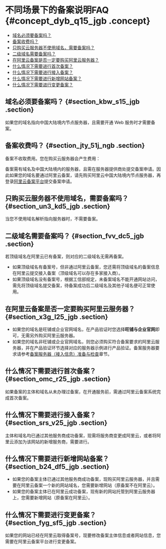 # 不同场景下的备案说明FAQ {#concept_dyb_q15_jgb .concept}

-   [域名必须要备案吗？](#section_kbw_s15_jgb)
-   [备案收费吗？](#section_jty_51j_ngb)
-   [只购买云服务器不使用域名，需要备案吗？](#section_un3_kd5_jgb)
-   [二级域名需要备案吗？](#section_fvv_dc5_jgb)
-   [在阿里云备案是否一定要购买阿里云服务器？](#section_x3g_l25_jgb)
-   [什么情况下需要进行首次备案？](#section_omc_r25_jgb)
-   [什么情况下需要进行接入备案？](#section_srs_v25_jgb)
-   [什么情况下需要进行新增网站备案？](#section_b24_df5_jgb)
-   [什么情况下需要进行变更备案？](#section_fyg_sf5_jgb)

## 域名必须要备案吗？ {#section_kbw_s15_jgb .section}

如果您的域名指向中国大陆境内节点服务器，且需要开通 Web 服务时才需要备案。

## 备案收费吗？ {#section_jty_51j_ngb .section}

备案不收取费用。您在购买云服务器会产生费用：

备案需有域名及中国大陆境内的服务器，且需在服务器提供商处提交备案申请。因此如果您的域名要通过阿里云备案，请先购买阿里云中国大陆境内节点服务器，再登录[阿里云备案平台](https://beian.aliyun.com/order/selfBaIndex.htm)提交备案申请。

## 只购买云服务器不使用域名，需要备案吗？ {#section_un3_kd5_jgb .section}

当您不使用域名解析指向服务器时，不需要备案。

## 二级域名需要备案吗？ {#section_fvv_dc5_jgb .section}

若顶级域名在阿里云已有备案，则对应的二级域名无需再备案。

-   如果顶级域名有备案号，但非通过阿里云备案，您还需将顶级域名的备案信息在阿里云提交接入备案（顶级域名可以存在多家接入商）。
-   如果顶级域名没有备案号，根据工信部规定，未备案域名不能开通网站访问，需先将顶级域名提交备案，待备案成功后二级域名及其他子域名便可正常使用。

## 在阿里云备案是否一定要购买阿里云服务器？ {#section_x3g_l25_jgb .section}

-   如果您的域名是旺铺或企业官网域名，在产品验证时您选择**旺铺与企业官网**即可，无需另外购买阿里云服务器。
-   如果您的域名非旺铺或企业官网域名，则您必须购买符合备案要求的阿里云服务器，并在产品验证环节选择对应的服务器示例进行产品验证。备案服务器要求请参考[备案服务器（接入信息）准备与检查](../intl.zh-CN/ICP备案前准备/托管服务器及接入检查/备案服务器（接入信息）准备与检查.md#)章节。

## 什么情况下需要进行首次备案？ {#section_omc_r25_jgb .section}

如果备案的主体和域名从未办理过备案，在开通服务前，需通过阿里云备案系统完成首次备案。

## 什么情况下需要进行接入备案？ {#section_srs_v25_jgb .section}

主体和域名均已通过其他服务商成功备案，现需将服务商变更成阿里云，或者将阿里云添加为该网站的新增服务商，需要进行。

## 什么情况下需要进行新增网站备案？ {#section_b24_df5_jgb .section}

-   如果您的备案主体已通过其他服务商成功备案，现购买阿里云服务器，并且需要在阿里云备案一个新的网站域名，您需要新增网站（原备案不在阿里云）。
-   如果您的备案主体已在阿里云成功备案，现有新的网站托管到阿里云服务器上，您需要新增网站（原备案在阿里云）。

## 什么情况下需要进行变更备案？ {#section_fyg_sf5_jgb .section}

如果您的网站已经在阿里云取得备案号，现要修改备案主体信息或者网站信息，您需要在阿里云备案平台进行变更备案。


